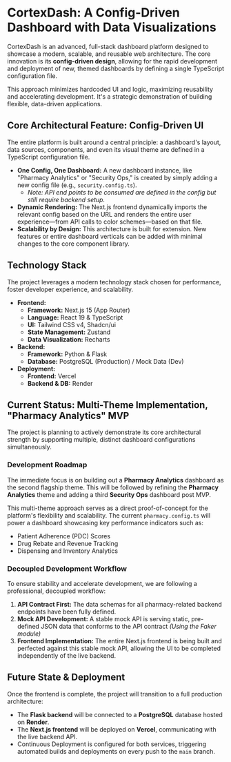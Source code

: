 # CortexDash: A Config-Driven Dashboard with Data Visualizations

CortexDash is an advanced, full-stack dashboard platform designed to showcase a modern, scalable, and reusable web architecture. The core innovation is its **config-driven design**, allowing for the rapid development and deployment of new, themed dashboards by defining a single TypeScript configuration file.

This approach minimizes hardcoded UI and logic, maximizing reusability and accelerating development. It's a strategic demonstration of building flexible, data-driven applications.

## Core Architectural Feature: Config-Driven UI

The entire platform is built around a central principle: a dashboard's layout, data sources, components, and even its visual theme are defined in a TypeScript configuration file.

- **One Config, One Dashboard:** A new dashboard instance, like "Pharmacy Analytics" or "Security Ops," is created by simply adding a new config file (e.g., `security.config.ts`).
  - _Note: API end points to be consumed are defined in the config but still require backend setup._
- **Dynamic Rendering:** The Next.js frontend dynamically imports the relevant config based on the URL and renders the entire user experience—from API calls to color schemes—based on that file.
- **Scalability by Design:** This architecture is built for extension. New features or entire dashboard verticals can be added with minimal changes to the core component library.

## Technology Stack

The project leverages a modern technology stack chosen for performance, foster developer experience, and scalability.

- **Frontend:**
  - **Framework:** Next.js 15 (App Router)
  - **Language:** React 19 & TypeScript
  - **UI:** Tailwind CSS v4, Shadcn/ui
  - **State Management:** Zustand
  - **Data Visualization:** Recharts
- **Backend:**
  - **Framework:** Python & Flask
  - **Database:** PostgreSQL (Production) / Mock Data (Dev)
- **Deployment:**
  - **Frontend:** Vercel
  - **Backend & DB:** Render

## Current Status: Multi-Theme Implementation, "Pharmacy Analytics" MVP

The project is planning to actively demonstrate its core architectural strength by supporting multiple, distinct dashboard configurations simultaneously.

### Development Roadmap

The immediate focus is on building out a **Pharmacy Analytics** dashboard as the second flagship theme. This will be followed by refining the **Pharmacy Analytics** theme and adding a third **Security Ops** dashboard post MVP.

This multi-theme approach serves as a direct proof-of-concept for the platform's flexibility and scalability. The current `pharmacy.config.ts` will power a dashboard showcasing key performance indicators such as:

- Patient Adherence (PDC) Scores
- Drug Rebate and Revenue Tracking
- Dispensing and Inventory Analytics

### Decoupled Development Workflow

To ensure stability and accelerate development, we are following a professional, decoupled workflow:

1. **API Contract First:** The data schemas for all pharmacy-related backend endpoints have been fully defined.
2. **Mock API Development:** A stable mock API is serving static, pre-defined JSON data that conforms to the API contract _(Using the Faker module)_
3. **Frontend Implementation:** The entire Next.js frontend is being built and perfected against this stable mock API, allowing the UI to be completed independently of the live backend.

## Future State & Deployment

Once the frontend is complete, the project will transition to a full production architecture:

- The **Flask backend** will be connected to a **PostgreSQL** database hosted on **Render**.
- The **Next.js frontend** will be deployed on **Vercel**, communicating with the live backend API.
- Continuous Deployment is configured for both services, triggering automated builds and deployments on every push to the `main` branch.

